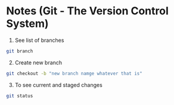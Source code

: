 # Notes (Git - The Version Control System)

1. See list of branches

```bash
git branch
```

2. Create new branch

```bash
git checkout -b "new branch namge whatever that is"
```

3. To see current and staged changes

```bash
git status
```
